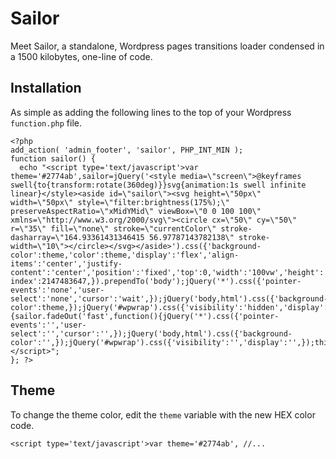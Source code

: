 # Sailor

Meet Sailor, a standalone, Wordpress pages transitions loader condensed in a 1500 kilobytes, one-line of code.

## Installation

As simple as adding the following lines to the top of your Wordpress `function.php` file.

```
<?php
add_action( 'admin_footer', 'sailor', PHP_INT_MIN );
function sailor() {
  echo "<script type='text/javascript'>var theme='#2774ab',sailor=jQuery('<style media=\"screen\">@keyframes swell{to{transform:rotate(360deg)}}svg{animation:1s swell infinite linear}</style><aside id=\"sailor\"><svg height=\"50px\" width=\"50px\" style=\"filter:brightness(175%);\" preserveAspectRatio=\"xMidYMid\" viewBox=\"0 0 100 100\" xmlns=\"http://www.w3.org/2000/svg\"><circle cx=\"50\" cy=\"50\" r=\"35\" fill=\"none\" stroke=\"currentColor\" stroke-dasharray=\"164.93361431346415 56.97787143782138\" stroke-width=\"10\"></circle></svg></aside>').css({'background-color':theme,'color':theme,'display':'flex','align-items':'center','justify-content':'center','position':'fixed','top':0,'width':'100vw','height':'100vh','z-index':2147483647,}).prependTo('body');jQuery('*').css({'pointer-events':'none','user-select':'none','cursor':'wait',});jQuery('body,html').css({'background-color':theme,});jQuery('#wpwrap').css({'visibility':'hidden','display':'none',});jQuery(window).load(function(){sailor.fadeOut('fast',function(){jQuery('*').css({'pointer-events':'','user-select':'','cursor':'',});jQuery('body,html').css({'background-color':'',});jQuery('#wpwrap').css({'visibility':'','display':'',});this.remove()})})</script>";
}; ?>
```
## Theme

To change the theme color, edit the `theme` variable with the new HEX color code.

```
<script type='text/javascript'>var theme='#2774ab', //...
```



